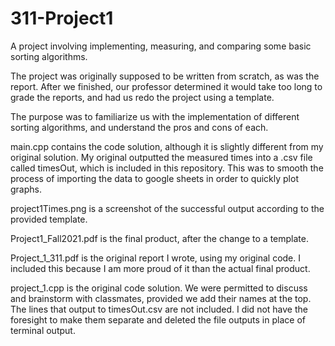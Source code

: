 # 311-Project1
A project involving implementing, measuring, and comparing some basic sorting algorithms.

The project was originally supposed to be written from scratch, as was the report.
After we finished, our professor determined it would take too long to grade the reports, and had us redo the project using a template.

The purpose was to familiarize us with the implementation of different sorting algorithms, and understand the pros and cons of each.

main.cpp contains the code solution, although it is slightly different from my original solution.
My original outputted the measured times into a .csv file called timesOut, which is included in this repository.
This was to smooth the process of importing the data to google sheets in order to quickly plot graphs.

project1Times.png is a screenshot of the successful output according to the provided template.

Project1_Fall2021.pdf is the final product, after the change to a template.

Project_1_311.pdf is the original report I wrote, using my original code. I included this because I am more proud of it than the actual final product.

project_1.cpp is the original code solution. We were permitted to discuss and brainstorm with classmates, provided we add their names at the top.
The lines that output to timesOut.csv are not included. I did not have the foresight to make them separate and deleted the file outputs in place of terminal output.
